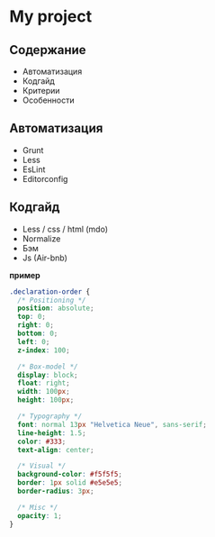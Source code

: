 # My project

## Содержание

- Автоматизация
- Кодгайд
- Критерии
- Особенности


## Автоматизация

- Grunt
- Less
- EsLint
- Editorconfig

## Кодгайд

- Less / css / html (mdo)
- Normalize
- Бэм
- Js (Air-bnb)

**пример**

```css
.declaration-order {
  /* Positioning */
  position: absolute;
  top: 0;
  right: 0;
  bottom: 0;
  left: 0;
  z-index: 100;

  /* Box-model */
  display: block;
  float: right;
  width: 100px;
  height: 100px;

  /* Typography */
  font: normal 13px "Helvetica Neue", sans-serif;
  line-height: 1.5;
  color: #333;
  text-align: center;

  /* Visual */
  background-color: #f5f5f5;
  border: 1px solid #e5e5e5;
  border-radius: 3px;

  /* Misc */
  opacity: 1;
}
```
